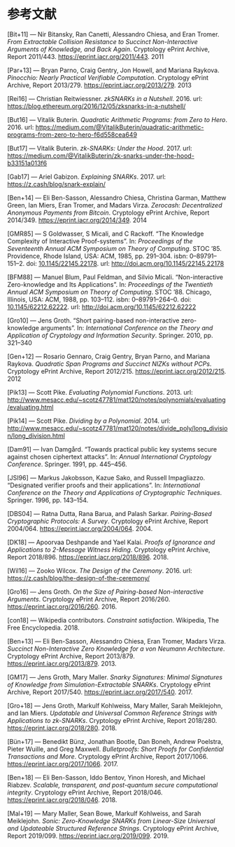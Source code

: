 # 参考文献

<a name="Bit+11"></a>[Bit+11] — Nir Bitansky, Ran Canetti, Alessandro Chiesa, and Eran Tromer. *From Extractable Collision Resistance to Succinct Non-Interactive Arguments of Knowledge, and Back Again*. Cryptology ePrint Archive, Report 2011/443. <https://eprint.iacr.org/2011/443>. 2011

<a name="Par+13"></a>[Par+13] — Bryan Parno, Craig Gentry, Jon Howell, and Mariana Raykova. *Pinocchio: Nearly Practical Verifiable Computation*. Cryptology ePrint Archive, Report 2013/279. <https://eprint.iacr.org/2013/279>. 2013

<a name="Rei16"></a>[Rei16] — Christian Reitwiessner. *zkSNARKs in a Nutshell*. 2016. url: <https://blog.ethereum.org/2016/12/05/zksnarks-in-a-nutshell/>

<a name="But16"></a>[But16] — Vitalik Buterin. *Quadratic Arithmetic Programs: from Zero to Hero*. 2016. url: <https://medium.com/@VitalikButerin/quadratic-arithmetic-programs-from-zero-to-hero-f6d558cea649>

<a name="But17"></a>[But17] — Vitalik Buterin. *zk-SNARKs: Under the Hood*. 2017. url: <https://medium.com/@VitalikButerin/zk-snarks-under-the-hood-b33151a013f6>

<a name="Gab17"></a>[Gab17] — Ariel Gabizon. *Explaining SNARKs*. 2017. url: <https://z.cash/blog/snark-explain/>

<a name="Ben+14"></a>[Ben+14] — Eli Ben-Sasson, Alessandro Chiesa, Christina Garman, Matthew Green, Ian Miers, Eran Tromer, and Madars Virza. *Zerocash: Decentralized Anonymous Payments from Bitcoin*. Cryptology ePrint Archive, Report 2014/349. <https://eprint.iacr.org/2014/349>. 2014

<a name="GMR85"></a>[GMR85] — S Goldwasser, S Micali, and C Rackoff. “The Knowledge Complexity of Interactive Proof-systems”. In: *Proceedings of the Seventeenth Annual ACM Symposium on Theory of Computing*. STOC ’85. Providence, Rhode Island, USA: ACM, 1985, pp. 291–304. isbn: 0–89791–151–2. doi: [10.1145/22145.22178](https://doi.org/10.1145/22145.22178). url: <http://doi.acm.org/10.1145/22145.22178>

<a name="BFM88"></a>[BFM88] — Manuel Blum, Paul Feldman, and Silvio Micali. “Non-interactive Zero-knowledge and Its Applications”. In: *Proceedings of the Twentieth Annual ACM Symposium on Theory of Computing*. STOC ’88. Chicago, Illinois, USA: ACM, 1988, pp. 103–112. isbn: 0–89791–264–0. doi: [10.1145/62212.62222](https://doi.org/10.1145/62212.62222). url: <http://doi.acm.org/10.1145/62212.62222>

<a name="Gro10"></a>[Gro10] — Jens Groth. “Short pairing-based non-interactive zero-knowledge arguments”. In: *International Conference on the Theory and Application of Cryptology and Information Security*. Springer. 2010, pp. 321–340

<a name="Gen+12"></a>[Gen+12] — Rosario Gennaro, Craig Gentry, Bryan Parno, and Mariana Raykova. *Quadratic Span Programs and Succinct NIZKs without PCPs*. Cryptology ePrint Archive, Report 2012/215. <https://eprint.iacr.org/2012/215>. 2012

<a name="Pik13"></a>[Pik13] — Scott Pike. *Evaluating Polynomial Functions*. 2013. url: <http://www.mesacc.edu/~scotz47781/mat120/notes/polynomials/evaluating/evaluating.html>

<a name="Pik14"></a>[Pik14] — Scott Pike. *Dividing by a Polynomial*. 2014. url: <http://www.mesacc.edu/~scotz47781/mat120/notes/divide_poly/long_division/long_division.html>

<a name="Dam91"></a>[Dam91] — Ivan Damgård. “Towards practical public key systems secure against chosen ciphertext attacks”. In: *Annual International Cryptology Conference*. Springer. 1991, pp. 445–456.

<a name="JSI96"></a>[JSI96] — Markus Jakobsson, Kazue Sako, and Russell Impagliazzo. “Designated verifier proofs and their applications”. In: *International Conference on the Theory and Applications of Cryptographic Techniques*. Springer. 1996, pp. 143–154.

<a name="DBS04"></a>[DBS04] — Ratna Dutta, Rana Barua, and Palash Sarkar. *Pairing-Based Cryptographic Protocols: A Survey*. Cryptology ePrint Archive, Report 2004/064. <https://eprint.iacr.org/2004/064>. 2004.

<a name="DK18"></a>[DK18] — Apoorvaa Deshpande and Yael Kalai. *Proofs of Ignorance and Applications to 2-Message Witness Hiding*. Cryptology ePrint Archive, Report 2018/896. <https://eprint.iacr.org/2018/896>. 2018.

<a name="Wil16"></a>[Wil16] — Zooko Wilcox. *The Design of the Ceremony*. 2016. url: <https://z.cash/blog/the-design-of-the-ceremony/>

<a name="Gro16"></a>[Gro16] — Jens Groth. *On the Size of Pairing-based Non-interactive Arguments*. Cryptology ePrint Archive, Report 2016/260. <https://eprint.iacr.org/2016/260>. 2016.

<a name="con18"></a>[con18] — Wikipedia contributors. *Constraint satisfaction*. Wikipedia, The Free Encyclopedia. 2018.

<a name="Ben+13"></a>[Ben+13] — Eli Ben-Sasson, Alessandro Chiesa, Eran Tromer, Madars Virza. *Succinct Non-Interactive Zero Knowledge for a von Neumann Architecture*. Cryptology ePrint Archive, Report 2013/879. <https://eprint.iacr.org/2013/879>. 2013.

<a name="GM17"></a>[GM17] — Jens Groth, Mary Maller. *Snarky Signatures: Minimal Signatures of Knowledge from Simulation-Extractable SNARKs*. Cryptology ePrint Archive, Report 2017/540. <https://eprint.iacr.org/2017/540>. 2017.

<a name="Gro+18"></a>[Gro+18] — Jens Groth, Markulf Kohlweiss, Mary Maller, Sarah Meiklejohn, and Ian Miers. *Updatable and Universal Common Reference Strings with Applications to zk-SNARKs*. Cryptology ePrint Archive, Report 2018/280. <https://eprint.iacr.org/2018/280>. 2018.

<a name="Bün+17"></a>[Bün+17] — Benedikt Bünz, Jonathan Bootle, Dan Boneh, Andrew Poelstra, Pieter Wuille, and Greg Maxwell. *Bulletproofs: Short Proofs for Confidential Transactions and More*. Cryptology ePrint Archive, Report 2017/1066. <https://eprint.iacr.org/2017/1066>. 2017.

<a name="Ben+18"></a>[Ben+18] — Eli Ben-Sasson, Iddo Bentov, Yinon Horesh, and Michael Riabzev. *Scalable, transparent, and post-quantum secure computational integrity*. Cryptology ePrint Archive, Report 2018/046. <https://eprint.iacr.org/2018/046>. 2018.

<a name="Mal+19"></a>[Mal+19] — Mary Maller, Sean Bowe, Markulf Kohlweiss, and Sarah Meiklejohn. *Sonic: Zero-Knowledge SNARKs from Linear-Size Universal and Updateable Structured Reference Strings*. Cryptology ePrint Archive, Report 2019/099. <https://eprint.iacr.org/2019/099>. 2019.
